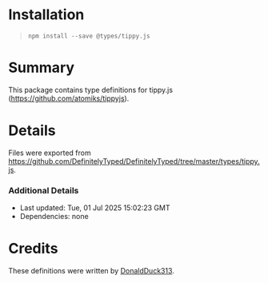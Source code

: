 # Installation
> `npm install --save @types/tippy.js`

# Summary
This package contains type definitions for tippy.js (https://github.com/atomiks/tippyjs).

# Details
Files were exported from https://github.com/DefinitelyTyped/DefinitelyTyped/tree/master/types/tippy.js.

### Additional Details
 * Last updated: Tue, 01 Jul 2025 15:02:23 GMT
 * Dependencies: none

# Credits
These definitions were written by [DonaldDuck313](https://github.com/DonaldDuck313).
